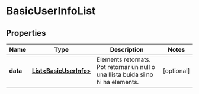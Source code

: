 

# BasicUserInfoList


## Properties

| Name | Type | Description | Notes |
|------------ | ------------- | ------------- | -------------|
|**data** | [**List&lt;BasicUserInfo&gt;**](BasicUserInfo.md) | Elements retornats. Pot retornar un null o una llista buida si no hi ha elements. |  [optional] |



